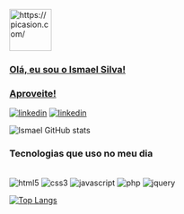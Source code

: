 <a href="https://picasion.com/"><img src="https://i.picasion.com/pic92/5dbceaa1a843194de21c0262ce5be306.gif" width="75" height="75" border="0" alt="https://picasion.com/" />

### Olá, eu sou o Ismael Silva!
### Aproveite!

<div>
  <a href="https://www.linkedin.com/in/ismael-santos-b8b69b229/" target="_blank"><img alt="linkedin" src="https://img.shields.io/badge/LinkedIn-0077B5?style=for-the-badge&logo=linkedin&logoColor=white"></a>
  <a href="mailto:ismaelsilvafn@gmail.com" target="_blank"> <img alt="linkedin" src="https://img.shields.io/badge/Gmail-D14836?style=for-the-badge&logo=gmail&logoColor=white"></a>
</div>

![Ismael GitHub stats](https://github-readme-stats.vercel.app/api?username=ismaelsilvas&show_icons=true&theme=tokyonight)

### Tecnologias que uso no meu dia

<div><br>
    <img  alt="html5" src="https://img.shields.io/badge/HTML5-E34F26?style=for-the-badge&logo=html5&logoColor=white">
    <img  alt="css3" src="https://img.shields.io/badge/CSS3-1572B6?style=for-the-badge&logo=css3&logoColor=white">
    <img  alt="javascript" src="https://img.shields.io/badge/JavaScript-F7DF1E?style=for-the-badge&logo=javascript&logoColor=black">
    <img  alt="php" src="https://img.shields.io/badge/PHP-777BB4?style=for-the-badge&logo=php&logoColor=white">
    <img  alt="jquery" src="https://img.shields.io/badge/jQuery-0769AD?style=for-the-badge&logo=jquery&logoColor=white">
  <br>
</div>

[![Top Langs](https://github-readme-stats.vercel.app/api/top-langs/?username=ismaelsilvas&layout=compact)](https://github.com/ismaelsilvas/github-readme-stats)

